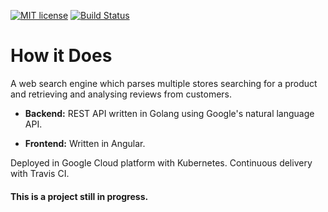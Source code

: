 
[![MIT license](https://img.shields.io/badge/license-MIT-lightgrey.svg)](https://raw.githubusercontent.com/salvacorts/how-it-does/Development/LICENSE)
[![Build Status](https://travis-ci.org/salvacorts/how-it-does.svg)](https://travis-ci.org/salvacorts/how-it-does)
# How it Does
A web search engine which parses multiple stores searching for a product and retrieving and analysing reviews from customers.

- **Backend:** REST API written in Golang using Google's natural language API.

- **Frontend:** Written in Angular.

Deployed in Google Cloud platform with Kubernetes. Continuous delivery with Travis CI.

#### This is a project still in progress.
